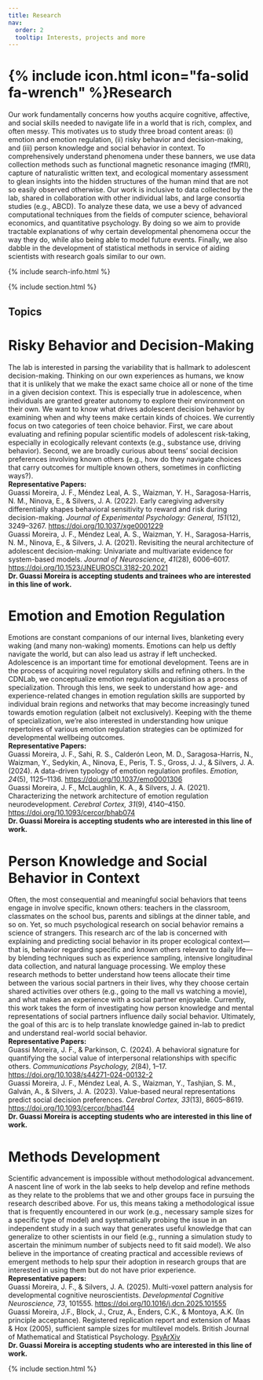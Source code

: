 ```yaml
---
title: Research
nav:
  order: 2
  tooltip: Interests, projects and more
---
```


# {% include icon.html icon="fa-solid fa-wrench" %}Research

Our work fundamentally concerns how youths acquire cognitive, affective, and social skills
needed to navigate life in a world that is rich, complex, and often messy. This motivates us to study three broad content areas: (i) emotion and emotion regulation, (ii) risky behavior and decision-making, and (iii) person knowledge and social behavior in context.  To comprehensively understand
phenomena under these banners, we use data collection methods such as functional magnetic
resonance imaging (fMRI), capture of naturalistic written text, and ecological momentary
assessment to glean insights into the hidden structures of the human mind that are not so
easily observed otherwise. Our work is inclusive to data collected by the lab, shared in collaboration
with other individual labs, and large consortia studies (e.g., ABCD). To analyze these data, we use
a bevy of advanced computational techniques from the fields of computer science, behavioral
economics, and quantitative psychology. By doing so we aim to provide tractable explanations
of why certain developmental phenomena occur the way they do, while also being able to
model future events. Finally, we also dabble in the development of statistical methods in service
of aiding scientists with research goals similar to our own.

{% include search-info.html %}

{% include section.html %}

## Topics

# Risky Behavior and Decision-Making
The lab is interested in parsing the variability that is hallmark to adolescent decision-making.
Thinking on our own experiences as humans, we know that it is unlikely that we make the exact
same choice all or none of the time in a given decision context. This is especially true in
adolescence, when individuals are granted greater autonomy to explore their environment on
their own. We want to know what drives adolescent decision behavior by examining when and
why teens make certain kinds of choices. We currently focus on two categories of teen choice
behavior. First, we care about evaluating and refining popular scientific models of adolescent
risk-taking, especially in ecologically relevant contexts (e.g., substance use, driving behavior).
Second, we are broadly curious about teens’ social decision preferences involving known others (e.g., how do they navigate choices that carry outcomes for multiple known others, sometimes in conflicting ways?).  
**Representative Papers:**  
Guassi Moreira, J. F., Méndez Leal, A. S., Waizman, Y. H., Saragosa-Harris, N. M., Ninova, E., & Silvers, J. A. (2022). Early caregiving adversity differentially shapes behavioral sensitivity to reward and risk during decision-making. *Journal of Experimental Psychology: General, 151*(12), 3249–3267. <https://doi.org/10.1037/xge0001229>  
Guassi Moreira, J. F., Méndez Leal, A. S., Waizman, Y. H., Saragosa-Harris, N. M., Ninova, E., & Silvers, J. A. (2021). Revisiting the neural architecture of adolescent decision-making: Univariate and multivariate evidence for system-based models. *Journal of Neuroscience, 41*(28), 6006–6017. <https://doi.org/10.1523/JNEUROSCI.3182-20.2021>  
**Dr. Guassi Moreira is accepting students and trainees who are interested in this line of work.**

# Emotion and Emotion Regulation
Emotions are constant companions of our internal lives, blanketing every waking (and many
non-waking) moments. Emotions can help us deftly navigate the world, but can also lead us
astray if left unchecked. Adolescence is an important time for emotional development. Teens
are in the process of acquiring novel regulatory skills and refining others. In the CDNLab, we
conceptualize emotion regulation acquisition as a process of specialization. Through this lens,
we seek to understand how age- and experience-related changes in emotion regulation skills
are supported by individual brain regions and networks that may become increasingly tuned
towards emotion regulation (albeit not exclusively). Keeping with the theme of specialization,
we’re also interested in understanding how unique repertoires of various emotion regulation strategies can be optimized for developmental wellbeing outcomes.  
**Representative Papers:**   
Guassi Moreira, J. F., Sahi, R. S., Calderón Leon, M. D., Saragosa-Harris, N., Waizman, Y., Sedykin, A., Ninova, E., Peris, T. S., Gross, J. J., & Silvers, J. A. (2024). A data-driven typology of emotion regulation profiles. *Emotion, 24*(5), 1125–1136. <https://doi.org/10.1037/emo0001306>  
Guassi Moreira, J. F., McLaughlin, K. A., & Silvers, J. A. (2021). Characterizing the network architecture of emotion regulation neurodevelopment. *Cerebral Cortex, 31*(9), 4140–4150. <https://doi.org/10.1093/cercor/bhab074>  
**Dr. Guassi Moreira is accepting students who are interested in this line of work.**

# Person Knowledge and Social Behavior in Context
Often, the most consequential and meaningful social behaviors that teens engage in involve specific, known others: teachers in the classroom, classmates on the school bus, parents and siblings at the dinner table, and so on. Yet, so much psychological research on social behavior remains a science of strangers. This research arc of the lab is concerned with explaining and predicting social behavior in its proper ecological context—that is, behavior regarding specific and known others relevant to daily life—by blending techniques such as experience sampling, intensive longitudinal data collection, and natural language processing. We employ these research methods to better understand how teens allocate their time between the various social partners in their lives, why they choose certain shared activities over others (e.g., going to the mall vs watching a movie), and what makes an experience with a social partner enjoyable. Currently, this work takes the form of investigating how person knowledge and mental representations of social partners influence daily social behavior. Ultimately, the goal of this arc is to help translate knowledge gained in-lab to predict and understand real-world social behavior.  
**Representative Papers:**  
Guassi Moreira, J. F., & Parkinson, C. (2024). A behavioral signature for quantifying the social value of interpersonal relationships with specific others. *Communications Psychology, 2*(84), 1–17. <https://doi.org/10.1038/s44271-024-00132-2>  
Guassi Moreira, J. F., Méndez Leal, A. S., Waizman, Y., Tashjian, S. M., Galván, A., & Silvers, J. A. (2023). Value-based neural representations predict social decision preferences. *Cerebral Cortex, 33*(13), 8605–8619. <https://doi.org/10.1093/cercor/bhad144>  
**Dr. Guassi Moreira is accepting students who are interested in this line of work.**

# Methods Development
Scientific advancement is impossible without methodological advancement. A nascent line of
work in the lab seeks to help develop and refine methods as they relate to the problems that we
and other groups face in pursuing the research described above. For us, this means taking a
methodological issue that is frequently encountered in our work (e.g., necessary sample sizes
for a specific type of model) and systematically probing the issue in an independent study in a
such way that generates useful knowledge that can generalize to other scientists in our field
(e.g., running a simulation study to ascertain the minimum number of subjects need to fit said model). We also believe in the importance of creating practical and accessible reviews of
emergent methods to help spur their adoption in research groups that are interested in using
them but do not have prior experience.  
**Representative papers:**   
Guassi Moreira, J. F., & Silvers, J. A. (2025). Multi-voxel pattern analysis for developmental cognitive neuroscientists. *Developmental Cognitive Neuroscience, 73*, 101555. <https://doi.org/10.1016/j.dcn.2025.101555>  
Guassi Moreira, J.F., Block, J., Cruz, A., Enders, C.K., & Montoya, A.K. (In principle acceptance). Registered replication report and extension of Maas & Hox (2005), sufficient sample sizes for multilevel models. British Journal of Mathematical and Statistical Psychology. [PsyArXiv](psyarxiv.com/fk8jz)  
**Dr. Guassi Moreira is accepting students who are
interested in this line of work.**

{% include section.html %}
